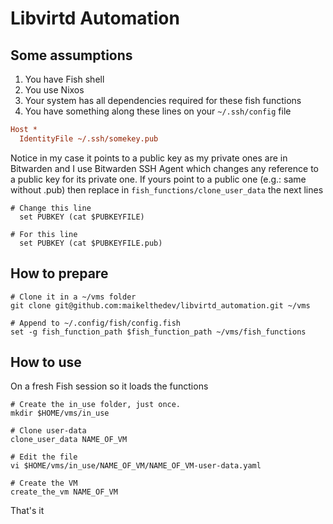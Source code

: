 # Libvirtd Automation

## Some assumptions
1. You have Fish shell
2. You use Nixos
3. Your system has all dependencies required for these fish functions
4. You have something along these lines on your `~/.ssh/config` file

```ini
Host *
  IdentityFile ~/.ssh/somekey.pub
```
Notice in my case it points to a public key as my private ones are in Bitwarden and I use Bitwarden SSH Agent which changes any reference to a public key for its private one. If yours point to  a public one (e.g.: same without .pub) then replace in `fish_functions/clone_user_data` the next lines

```fish
# Change this line
  set PUBKEY (cat $PUBKEYFILE)
  
# For this line
  set PUBKEY (cat $PUBKEYFILE.pub)
```

## How to prepare

```fish
# Clone it in a ~/vms folder
git clone git@github.com:maikelthedev/libvirtd_automation.git ~/vms

# Append to ~/.config/fish/config.fish
set -g fish_function_path $fish_function_path ~/vms/fish_functions
``` 

## How to use

On a fresh Fish session so it loads the functions

```fish
# Create the in_use folder, just once. 
mkdir $HOME/vms/in_use

# Clone user-data
clone_user_data NAME_OF_VM

# Edit the file
vi $HOME/vms/in_use/NAME_OF_VM/NAME_OF_VM-user-data.yaml

# Create the VM
create_the_vm NAME_OF_VM
``` 

That's it